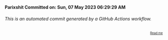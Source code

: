 **Parixshit Committed on: Sun, 07 May 2023 06:29:29 AM** <!-- fafbc268-8627-4550-98ae-64b155a10a41 -->

###### This is an automated commit generated by a GitHub Actions workflow.

<div align="right"><sub><sup><a href="https://github.com/Parixshit/AutoCommit.git">Read me</a></sup></sub></div>
